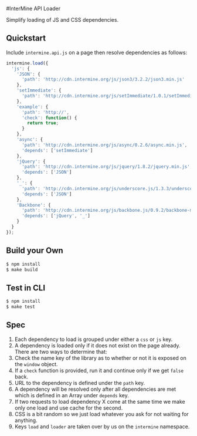 #InterMine API Loader

Simplify loading of JS and CSS dependencies.

## Quickstart

Include `intermine.api.js` on a page then resolve dependencies as follows:

```javascript
intermine.load({
  'js': {
    'JSON': {
      'path': 'http://cdn.intermine.org/js/json3/3.2.2/json3.min.js'
    },
    'setImmediate': {
      'path': 'http://cdn.intermine.org/js/setImmediate/1.0.1/setImmediate.min.js'
    },
    'example': {
      'path': 'http://',
      'check': function() {
        return true;
      }
    },
    'async': {
      'path': 'http://cdn.intermine.org/js/async/0.2.6/async.min.js',
      'depends': ['setImmediate']
    },
    'jQuery': {
      'path': 'http://cdn.intermine.org/js/jquery/1.8.2/jquery.min.js',
      'depends': ['JSON']
    },
    '_': {
      'path': 'http://cdn.intermine.org/js/underscore.js/1.3.3/underscore-min.js',
      'depends': ['JSON']
    },
    'Backbone': {
      'path': 'http://cdn.intermine.org/js/backbone.js/0.9.2/backbone-min.js',
      'depends': ['jQuery', '_']
    }
  }
});
```

## Build your Own

```bash
$ npm install
$ make build
```

## Test in CLI

```bash
$ npm install
$ make test
```

## Spec

1. Each dependency to load is grouped under either a `css` or `js` key.
2. A dependency is loaded only if it does not exist on the page already. There are two ways to determine that:
  1. Check the name key of the library as to whether or not it is exposed on the `window` object.
  1. If a `check` function is provided, run it and continue only if we get `false` back.
3. URL to the dependency is defined under the `path` key.
4. A dependency will be resolved only after all dependencies are met which is defined in an Array under `depends` key.
5. If two requests to load dependency X come at the same time we make only one load and use cache for the second.
6. CSS is a bit random so we just load whatever you ask for not waiting for anything.
7. Keys `load` and `loader` are taken over by us on the `intermine` namespace.